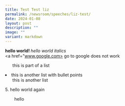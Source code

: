 ```yaml
---
title: Test Test liz
permalink: /newsroom/speeches/liz-test/
date: 2024-01-08
layout: post
description: ""
image: ""
variant: markdown
---
```

<b> hello world! </b>
<em> hello world italics </em>
<br>
<a href="www.google.com> go to google does not work</a>
				 <ul li> this is part of a list </ul>
				 <li> this is another list with bullet points
				 <ul> this is another list </ul></li>
<p style=">hello world<p></p>
					<p style="margin-left:30px">5. hello world again</p>
																		 
<div style="margin-left:30px"> hello </div></a>